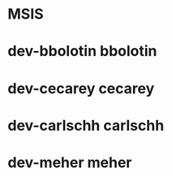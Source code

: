 # MSIS

dev-bbolotin
bbolotin
=======
dev-cecarey
cecarey
=======

dev-carlschh
carlschh
=======
dev-meher
meher
=======

